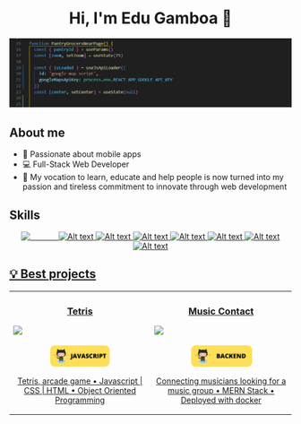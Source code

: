 <div align="center">
  <h1>Hi, I'm Edu Gamboa 👋</h1>
  <img src="https://github.com/physiodevapp/physiodevapp/blob/main/assets/media/Coding.png?raw=true">
</div>

<h2></<h2>

<h2>About me</h2>
<ul>
  <li> 📱 Passionate about mobile apps</li>
  <li> 💻 Full-Stack Web Developer </li>
  <li> 💞️ My vocation to learn, educate and help people is now turned into my passion and tireless commitment to innovate through web development </li>
</ul>

<h2>Skills</h2>
<div align="center" dir="auto">
<a href="https://developer.mozilla.org/en-US/docs/Web/JavaScript">
  <img style="height:50px;color:transparent;" src="https://cdn.iconscout.com/icon/free/png-512/free-javascript-1-225993.png?f=avif&w=256" alt="Alt text" title="Javascript">
</a>
<a href="https://developer.mozilla.org/es/docs/Web/HTML">
<img style="height:50px;" src="https://cdn.iconscout.com/icon/free/png-512/free-html-59-225995.png?f=avif&w=256" alt="Alt text" title="HTML">
</a>
<a href="https://developer.mozilla.org/es/docs/Web/CSS">
<img style="height:50px;" src="https://cdn.iconscout.com/icon/free/png-512/free-css3-8-1175200.png?f=avif&w=256" alt="Alt text" title="CSS">
</a>
<a href="https://expressjs.com/es/">
<img style="height:50px;" src="https://cdn.iconscout.com/icon/free/png-512/free-express-8-1175029.png?f=avif&w=256" alt="Alt text" title="ExpressJS">
</a>
<a href="https://es.react.dev/">
<img style="height:50px;" src="https://cdn.iconscout.com/icon/free/png-512/free-react-3-1175109.png?f=avif&w=256" alt="Alt text" title="ReactJS">
</a>
<a href="https://www.mongodb.com/">
<img style="height:50px;" src="https://cdn.iconscout.com/icon/free/png-512/free-mongodb-5-1175140.png?f=avif&w=256" alt="Alt text" title="MongoDB">
</a>
<a href="https://nodejs.org/en">
<img style="height:50px;" src="https://cdn.iconscout.com/icon/free/png-512/free-nodejs-2-226035.png?f=avif&w=256" alt="Alt text" title="NodeJS">
</a>
<a href="https://getbootstrap.com/">
<img style="height:50px;" src="https://cdn.iconscout.com/icon/free/png-512/free-bootstrap-6-1175203.png?f=avif&w=256" alt="Alt text" title="Bootstrap">
</a>
<a href="">
</div>
  	
<h2>💡 Best projects</h2>
  <table>
    <tbody>
      <tr>
        <td width="50%">
          <h3 align="center" dir="auto">Tetris</h3>
          <a href="https://physiodevapp.github.io/tetris/">
            <img src="https://github.com/physiodevapp/physiodevapp/blob/main/assets/media/Dise%C3%B1o%20tetris%20readme.png?raw=true">
           </a>
          <p align="center" dir="auto">
            <a href="https://github.com/physiodevapp/tetris">
              <img style="height:40px;" src="https://github.com/physiodevapp/physiodevapp/blob/main/assets/media/Javascript%20tag.png?raw=true">
            </a>
          </p>
          <p align="center" dir="auto">Tetris, arcade game • Javascript | CSS | HTML • Object Oriented Programming</p>
        </td>
        <td width="50%">
          <h3 align="center" dir="auto">Music Contact</h3>
          <a href="https://music-contact.fly.dev/artists?sort=desc">
            <img src="https://github.com/physiodevapp/physiodevapp/blob/main/assets/media/Dise%C3%B1o%20musict-contact%20readme.png?raw=true">
          </a>
          <p align="center" dir="auto">
            <img style="height:40px;" src="https://github.com/physiodevapp/physiodevapp/blob/main/assets/media/Backend%20tag.png?raw=true">
          </p>
          <p align="center" dir="auto">Connecting musicians looking for a music group • MERN Stack • Deployed with docker</p>
        </td>
       </tr>
    </tbody>
  </table>

<!---
<h2>⚙️ Codewars scoring</h2>
--->

<!---
physiodevapp/physiodevapp is a ✨ special ✨ repository because its `README.md` (this file) appears on your GitHub profile.
You can click the Preview link to take a look at your changes.
--->
